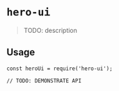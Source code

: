 # `hero-ui`

> TODO: description

## Usage

```
const heroUi = require('hero-ui');

// TODO: DEMONSTRATE API
```
